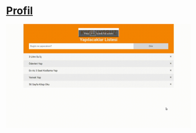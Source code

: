 # [Profil](https://app.patika.dev/Resulcgun)

![example](https://raw.githubusercontent.com/Kodluyoruz/taskforce/main/javascript/javascript-temel/odev2/figures/todolist.gif)
